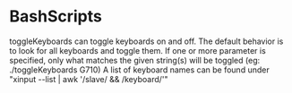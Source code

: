 # BashScripts
toggleKeyboards can toggle keyboards on and off.
The default behavior is to look for all keyboards and toggle them.
If one or more parameter is specified, only what matches the given string(s) will be toggled (eg: ./toggleKeyboards G710)
A list of keyboard names can be found under "xinput --list | awk '/slave/ && /keyboard/'"
